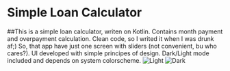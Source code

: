 # Simple Loan Calculator
##This is a simple loan calculator, writen on Kotlin. Contains month payment and overpayment calculation. Clean code, so I writed it when I was drunk af;)
So, that app have just one screen with sliders (not convenient, bu who cares?). UI developed with simple principes of design. Dark/Light mode included and depends on system colorscheme.
![Light](https://user-images.githubusercontent.com/96063296/148092234-cc40f3be-a8af-414c-90b3-c81cd8a09968.png)
![Dark](https://user-images.githubusercontent.com/96063296/148092257-3539dee7-e487-4141-bba1-17033cfd414e.png)

